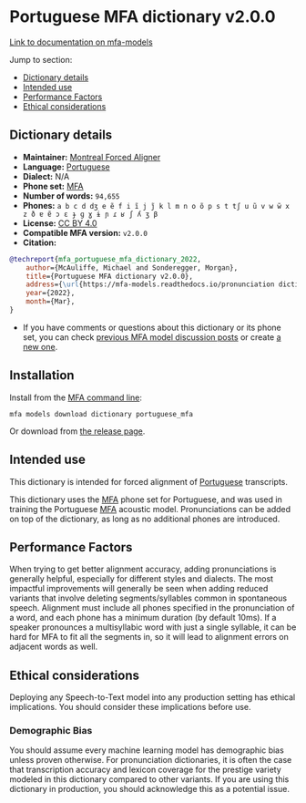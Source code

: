 
# Portuguese MFA dictionary v2.0.0

[Link to documentation on mfa-models](https://mfa-models.readthedocs.io/en/main/dictionary/portuguese_mfa.html)

Jump to section:

- [Dictionary details](#dictionary-details)
- [Intended use](#intended-use)
- [Performance Factors](#performance-factors)
- [Ethical considerations](#ethical-considerations)

## Dictionary details

- **Maintainer:** [Montreal Forced Aligner](https://montreal-forced-aligner.readthedocs.io/)
- **Language:** [Portuguese](https://en.wikipedia.org/wiki/Portuguese_language)
- **Dialect:** N/A
- **Phone set:** [MFA](https://mfa-models.readthedocs.io/en/refactor/mfa_phone_set.html#portuguese)
- **Number of words:** `94,655`
- **Phones:** `a b c d dʒ e ẽ f i ĩ j j̃ k l m n o õ p s t tʃ u ũ v w w̃ x z ð ɐ ɐ̃ ɔ ɛ ɟ ɡ ɣ ɨ ɲ ɾ ʁ ʃ ʎ ʒ β`
- **License:** [CC BY 4.0](https://github.com/MontrealCorpusTools/mfa-models/tree/main/dictionary/portuguese/mfa/v2.0.0/LICENSE)
- **Compatible MFA version:** `v2.0.0`
- **Citation:**

```bibtex
@techreport{mfa_portuguese_mfa_dictionary_2022,
	author={McAuliffe, Michael and Sonderegger, Morgan},
	title={Portuguese MFA dictionary v2.0.0},
	address={\url{https://mfa-models.readthedocs.io/pronunciation dictionary/Portuguese/Portuguese MFA dictionary v2_0_0.html}},
	year={2022},
	month={Mar},
}
```

- If you have comments or questions about this dictionary or its phone set, you can check [previous MFA model discussion posts](https://github.com/MontrealCorpusTools/mfa-models/discussions?discussions_q=Portuguese+MFA+dictionary+v2.0.0) or create [a new one](https://github.com/MontrealCorpusTools/mfa-models/discussions/new).

## Installation

Install from the [MFA command line](https://montreal-forced-aligner.readthedocs.io/en/latest/user_guide/models/index.html):

```
mfa models download dictionary portuguese_mfa
```

Or download from [the release page](https://github.com/MontrealCorpusTools/mfa-models/releases/tag/dictionary-portuguese_mfa-v2.0.0).

## Intended use

This dictionary is intended for forced alignment of [Portuguese](https://en.wikipedia.org/wiki/Portuguese_language) transcripts.

This dictionary uses the [MFA](https://mfa-models.readthedocs.io/en/refactor/mfa_phone_set.html#portuguese) phone set for Portuguese, and was used in training the Portuguese [MFA](https://mfa-models.readthedocs.io/en/refactor/mfa_phone_set.html#portuguese) acoustic model. Pronunciations can be added on top of the dictionary, as long as no additional phones are introduced.

## Performance Factors

When trying to get better alignment accuracy, adding pronunciations is generally helpful, especially for different styles and dialects. The most impactful improvements will generally be seen when adding reduced variants that involve deleting segments/syllables common in spontaneous speech.  Alignment must include all phones specified in the pronunciation of a word, and each phone has a minimum duration (by default 10ms). If a speaker pronounces a multisyllabic word with just a single syllable, it can be hard for MFA to fit all the segments in, so it will lead to alignment errors on adjacent words as well.

## Ethical considerations

Deploying any Speech-to-Text model into any production setting has ethical implications. You should consider these implications before use.

### Demographic Bias

You should assume every machine learning model has demographic bias unless proven otherwise. For pronunciation dictionaries, it is often the case that transcription accuracy and lexicon coverage for the prestige variety modeled in this dictionary compared to other variants. If you are using this dictionary in production, you should acknowledge this as a potential issue.
